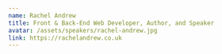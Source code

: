 ```yaml
---
name: Rachel Andrew
title: Front & Back-End Web Developer, Author, and Speaker
avatar: /assets/speakers/rachel-andrew.jpg
link: https://rachelandrew.co.uk
---
```

